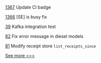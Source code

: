 
[1367](https://github.com/hyperledger/iroha/pull/1367) Update CI badge

[1366](https://github.com/hyperledger/iroha/pull/1366) [SE] is busy fix

[39](https://github.com/hyperledger-labs/firefly-fabconnect/pull/39) Kafka integration test

[82](https://github.com/hyperledger/sawtooth-lib/pull/82) Fix error message in diesel models

[81](https://github.com/hyperledger/sawtooth-lib/pull/81) Modify receipt store `list_receipts_since`


[See more >>>](https://start-here.hyperledger.org/pull-requests)
